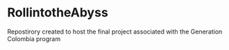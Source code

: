 # RollintotheAbyss
Repostirory created to host the final project associated with the Generation Colombia program
